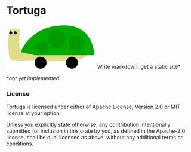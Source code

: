 # Tortuga

![tortuga's logo](logo.svg) Write markdown, get a static site*

_*not yet implemented_

### License

Tortuga is licensed under either of Apache License, Version 2.0 or MIT license at your option.

Unless you explicitly state otherwise, any contribution intentionally submitted for inclusion in this crate by you, as defined in the Apache-2.0 license, shall be dual licensed as above, without any additional terms or conditions.
